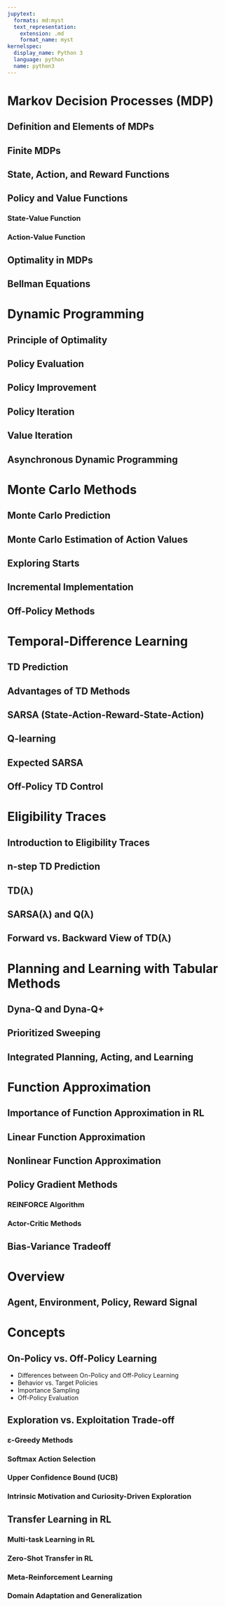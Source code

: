 ```yaml
---
jupytext:
  formats: md:myst
  text_representation:
    extension: .md
    format_name: myst
kernelspec:
  display_name: Python 3
  language: python
  name: python3
---
```

# Markov Decision Processes (MDP)
## Definition and Elements of MDPs
## Finite MDPs
## State, Action, and Reward Functions
## Policy and Value Functions
### State-Value Function
### Action-Value Function
## Optimality in MDPs
## Bellman Equations

# Dynamic Programming
## Principle of Optimality
## Policy Evaluation
## Policy Improvement
## Policy Iteration
## Value Iteration
## Asynchronous Dynamic Programming

# Monte Carlo Methods
## Monte Carlo Prediction
## Monte Carlo Estimation of Action Values
## Exploring Starts
## Incremental Implementation
## Off-Policy Methods

# Temporal-Difference Learning
## TD Prediction
## Advantages of TD Methods
## SARSA (State-Action-Reward-State-Action)
## Q-learning
## Expected SARSA
## Off-Policy TD Control

# Eligibility Traces
## Introduction to Eligibility Traces
## n-step TD Prediction
## TD(λ)
## SARSA(λ) and Q(λ)
## Forward vs. Backward View of TD(λ)

# Planning and Learning with Tabular Methods
## Dyna-Q and Dyna-Q+
## Prioritized Sweeping
## Integrated Planning, Acting, and Learning

# Function Approximation
## Importance of Function Approximation in RL
## Linear Function Approximation
## Nonlinear Function Approximation
## Policy Gradient Methods
### REINFORCE Algorithm
### Actor-Critic Methods
## Bias-Variance Tradeoff

# Overview
## Agent, Environment, Policy, Reward Signal

# Concepts
## On-Policy vs. Off-Policy Learning
   - Differences between On-Policy and Off-Policy Learning
   - Behavior vs. Target Policies
   - Importance Sampling
   - Off-Policy Evaluation

## Exploration vs. Exploitation Trade-off
### ε-Greedy Methods
### Softmax Action Selection
### Upper Confidence Bound (UCB)
### Intrinsic Motivation and Curiosity-Driven Exploration

## Transfer Learning in RL
### Multi-task Learning in RL
### Zero-Shot Transfer in RL
### Meta-Reinforcement Learning
### Domain Adaptation and Generalization